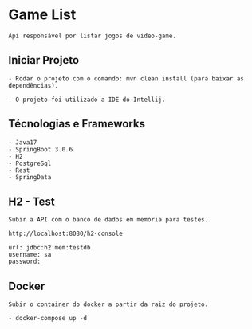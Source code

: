 # Game List

    Api responsável por listar jogos de video-game.

## Iniciar Projeto

    - Rodar o projeto com o comando: mvn clean install (para baixar as dependências).
    
    - O projeto foi utilizado a IDE do Intellij.
    

## Técnologias e Frameworks

    - Java17
    - SpringBoot 3.0.6
    - H2
    - PostgreSql
    - Rest
    - SpringData

## H2 - Test

    Subir a API com o banco de dados em memória para testes.

    http://localhost:8080/h2-console

    url: jdbc:h2:mem:testdb
    username: sa
    password: 

## Docker

    Subir o container do docker a partir da raiz do projeto.

    - docker-compose up -d

